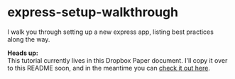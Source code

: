 # express-setup-walkthrough
I walk you through setting up a new express app, listing best practices along the way.

**Heads up:**
<br>
This tutorial currently lives in this Dropbox Paper document. I'll copy it over to this README soon, and in the meantime you can [check it out here](https://paper.dropbox.com/doc/New-Web-Project-Setup-sAVk0C0y6MjXGMUzpuHxY).
